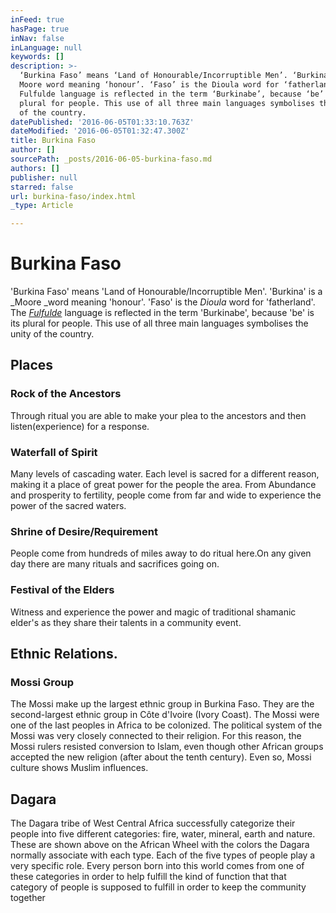 ```yaml
---
inFeed: true
hasPage: true
inNav: false
inLanguage: null
keywords: []
description: >-
  ‘Burkina Faso’ means ‘Land of Honourable/Incorruptible Men’. ‘Burkina’ is a
  Moore word meaning ‘honour’. ‘Faso’ is the Dioula word for ‘fatherland’. The
  Fulfulde language is reflected in the term ‘Burkinabe’, because ‘be’ is its
  plural for people. This use of all three main languages symbolises the unity
  of the country.
datePublished: '2016-06-05T01:33:10.763Z'
dateModified: '2016-06-05T01:32:47.300Z'
title: Burkina Faso
author: []
sourcePath: _posts/2016-06-05-burkina-faso.md
authors: []
publisher: null
starred: false
url: burkina-faso/index.html
_type: Article

---
```

# Burkina Faso

'Burkina Faso' means 'Land of Honourable/Incorruptible Men'. 'Burkina' is a _Moore _word meaning 'honour'. 'Faso' is the _Dioula_ word for 'fatherland'. The _[Fulfulde][0]_ language is reflected in the term 'Burkinabe', because 'be' is its plural for people. This use of all three main languages symbolises the unity of the country.

## Places

### Rock of the Ancestors

Through ritual you are able to make your plea to the ancestors and then listen(experience) for a response.

### Waterfall of Spirit

Many levels of cascading water. Each level is sacred for a different reason, making it a place of great power for the people the area. From Abundance and prosperity to fertility, people come from far and wide to experience the power of the sacred waters.

### Shrine of Desire/Requirement

People come from hundreds of miles away to do ritual here.On any given day there are many rituals and sacrifices going on. 

### Festival of the Elders

Witness and experience the power and magic of traditional shamanic elder's as they share their talents in a community event.

## Ethnic Relations. 

### Mossi Group

The Mossi make up the largest ethnic group in Burkina Faso. They are the second-largest ethnic group in Côte d'Ivoire (Ivory Coast). The Mossi were one of the last peoples in Africa to be colonized. The political system of the Mossi was very closely connected to their religion. For this reason, the Mossi rulers resisted conversion to Islam, even though other African groups accepted the new religion (after about the tenth century). Even so, Mossi culture shows Muslim influences. 

## Dagara

The Dagara tribe of West Central Africa successfully categorize their people into five different categories: fire, water, mineral, earth and nature. These are shown above on the African Wheel with the colors the Dagara normally associate with each type. Each of the five types of people play a very specific role. Every person born into this world comes from one of these categories in order to help fulfill the kind of function that that category of people is supposed to fulfill in order to keep the community together

[0]: null